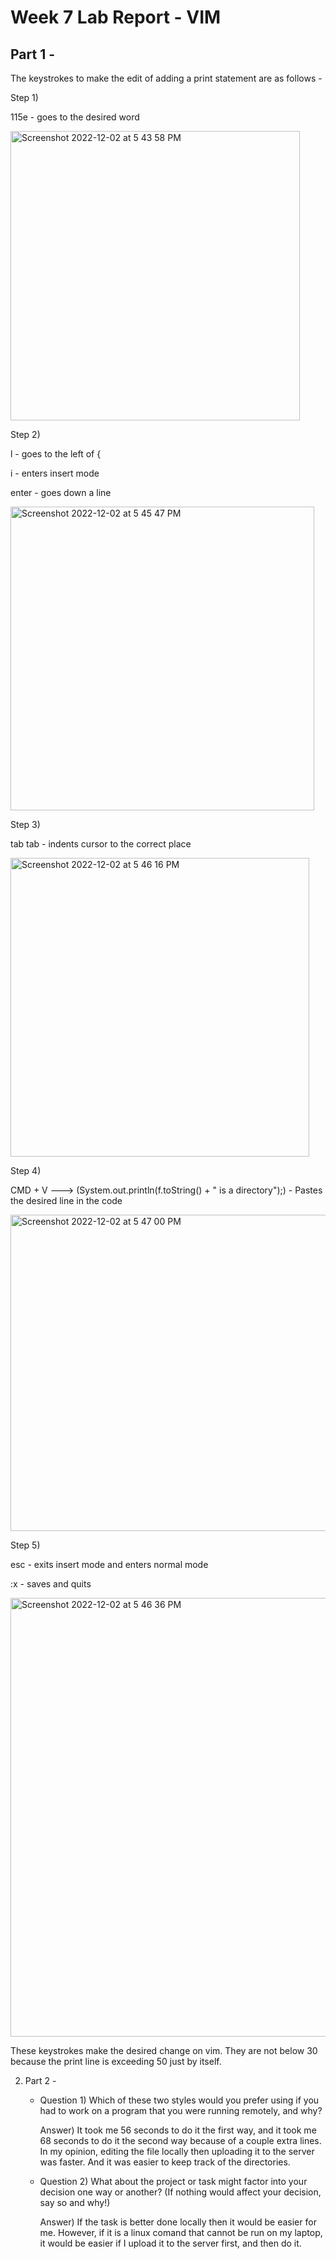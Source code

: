 # Week 7 Lab Report - VIM


## Part 1 - 

The keystrokes to make the edit of adding a print statement are as follows - 

Step 1) 


115e - goes to the desired word


<img width="463" alt="Screenshot 2022-12-02 at 5 43 58 PM" src="https://user-images.githubusercontent.com/114549600/205416685-5138c6a9-eb50-43b4-a0d4-fcab0b976989.png">



Step 2)


l - goes to the left of {

i - enters insert mode

enter - goes down a line


<img width="486" alt="Screenshot 2022-12-02 at 5 45 47 PM" src="https://user-images.githubusercontent.com/114549600/205416691-1902d559-bbe9-4bbd-a7b3-f51a1d2506c3.png">



Step 3) 


tab tab - indents cursor to the correct place


<img width="478" alt="Screenshot 2022-12-02 at 5 46 16 PM" src="https://user-images.githubusercontent.com/114549600/205416694-eedb7e5b-874d-4e02-8701-2f27cdb81dd4.png">



Step 4) 


CMD + V ---> (System.out.println(f.toString() + " is a directory");) - Pastes the desired line in the code


<img width="506" alt="Screenshot 2022-12-02 at 5 47 00 PM" src="https://user-images.githubusercontent.com/114549600/205416701-a303d4ba-c18e-468a-be33-72dd66afb905.png">


Step 5)


esc - exits insert mode and enters normal mode

:x - saves and quits


<img width="702" alt="Screenshot 2022-12-02 at 5 46 36 PM" src="https://user-images.githubusercontent.com/114549600/205416743-a3583678-3809-4385-9d9f-9be35ebb5f6d.png">



These keystrokes make the desired change on vim. They are not below 30 because the print line is exceeding 50 just by itself. 

    

2. Part 2 -
    
    + Question 1) Which of these two styles would you prefer using if you had to work on a program that you were running remotely, and why?


      Answer) It took me 56 seconds to do it the first way, and it took me 68 seconds to do it the second way because of a couple extra lines. In my opinion,
      editing the file locally then uploading it to the server was faster. And it was easier to keep track of the directories.
      
      
    + Question 2) What about the project or task might factor into your decision one way or another? (If nothing would affect your decision, say so and why!)
      
      
      Answer) If the task is better done locally then it would be easier for me. However, if it is a linux comand that cannot be run on my laptop, it would
      be easier if I upload it to the server first, and then do it.
      
